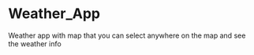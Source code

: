 # Weather_App
Weather app with map that you can select anywhere on the map and see the weather info
